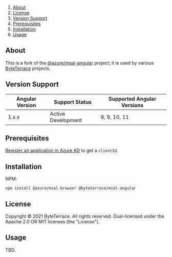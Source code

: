 1. [About](#about)
2. [License](#license)
3. [Version Support](#version-support)
4. [Prerequisites](#prerequisites)
5. [Installation](#installation)
6. [Usage](#usage)

## About

This is a fork of the [@azure/msal-angular](https://www.npmjs.com/package/@azure/msal-angular) project; it is used by various [ByteTerrace](https://www.byteterrace.com) projects.

## Version Support

| Angular Version      | Support Status          | Supported Angular Versions |
|----------------------|-------------------------|----------------------------|
| 1.x.x                | Active Development      | 8, 9, 10, 11               |

## Prerequisites

[Register an application in Azure AD](https://docs.microsoft.com/azure/active-directory/develop/quickstart-register-app) to get a `clientId`.

## Installation

NPM:
```
npm install @azure/msal-browser @byteterrace/msal-angular
```

## License

Copyright © 2021 ByteTerrace. All rights reserved. Dual-licensed under the Apache 2.0 OR MIT licenses (the "License").

## Usage

TBD.
